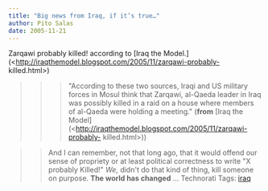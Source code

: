 ```yaml
---
title: "Big news from Iraq, if it’s true…"
author: Pito Salas
date: 2005-11-21
---
```




Zarqawi probably killed! according to [Iraq the
Model.](<http://iraqthemodel.blogspot.com/2005/11/zarqawi-probably-
killed.html>)

>>

>>> "According to these two sources, Iraqi and US military forces in Mosul
think that Zarqawi, al-Qaeda leader in Iraq was possibly killed in a raid on a
house where members of al-Qaeda were holding a meeting." (**from** [Iraq the
Model](<http://iraqthemodel.blogspot.com/2005/11/zarqawi-probably-
killed.html>))

>>

>> And I can remember, not that long ago, that it would offend our sense of
propriety or at least political correctness to write "X probably Killed!"
_We,_ didn't do that kind of thing, kill someone on purpose. **The world has
changed** … Technorati Tags: [iraq](<http://www.technorati.com/tag/iraq>)


